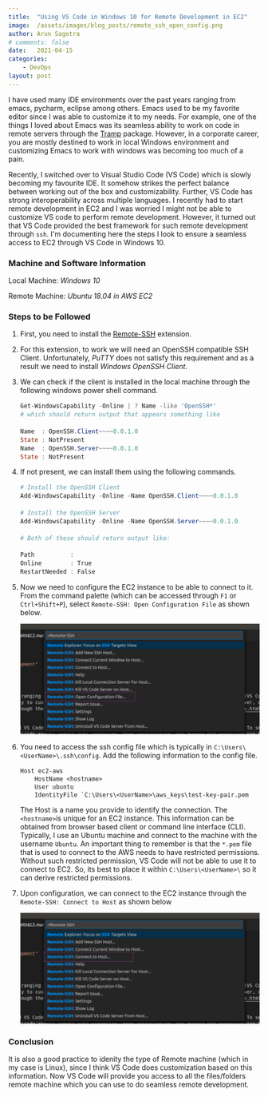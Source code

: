 ```yaml
---
title:  "Using VS Code in Windows 10 for Remote Development in EC2"
image:  /assets/images/blog_posts/remote_ssh_open_config.png
author: Arun Sagotra
# comments: false
date:   2021-04-15 
categories:
    - DevOps 
layout: post
---
```


I have used many IDE environments over the past years ranging from emacs, pycharm, eclipse among others. Emacs used to be my favorite editor since I was able to customize it to my needs. For example, one of the things I loved about Emacs was its seamless ability to work on code in remote servers through the [Tramp](https://www.gnu.org/software/emacs/manual/html_node/tramp/index.html#Top) package. However, in a corporate career, you are mostly destined to work in local Windows environment and customizing Emacs to work with windows was becoming too much of a pain.

 Recently, I switched over to Visual Studio Code (VS Code) which is slowly becoming my favourite IDE. It somehow strikes the perfect balance between working out of the box and customizability. Further, VS Code has strong interoperability across multiple languages.  I recently had to start remote development in EC2 and I was worried I might not be able to customize VS code to perform remote development. However, it turned out that VS Code provided the best framework for such remote development through `ssh`. I'm documenting here the steps I look to ensure a seamless access to EC2 through VS Code in Windows 10. 

### Machine and Software Information
Local Machine: *Windows 10*

Remote Machine: *Ubuntu 18.04 in AWS EC2*

### Steps to be Followed
1. First, you need to install the [Remote-SSH](vscode:extension/ms-vscode-remote.remote-ssh) extension. 
2. For this extension, to work we will need an OpenSSH compatible SSH Client. Unfortunately, *PuTTY* does not satisfy this requirement and as a result we need to install *Windows OpenSSH Client*.
3. We can check if the client is installed in the local machine through the following windows power shell command.

    ```powershell
    Get-WindowsCapability -Online | ? Name -like 'OpenSSH*'
    # which should return output that appears something like

    Name  : OpenSSH.Client~~~~0.0.1.0
    State : NotPresent
    Name  : OpenSSH.Server~~~~0.0.1.0
    State : NotPresent
    ```

4. If not present, we can install them using the following commands.

    ```powershell
    # Install the OpenSSH Client
    Add-WindowsCapability -Online -Name OpenSSH.Client~~~~0.0.1.0

    # Install the OpenSSH Server
    Add-WindowsCapability -Online -Name OpenSSH.Server~~~~0.0.1.0

    # Both of these should return output like:

    Path          :
    Online        : True
    RestartNeeded : False
    ```

5. Now we need to configure the EC2 instance to be able to connect to it. From the command palette (which can be accessed through `F1` or `Ctrl+Shift+P`), select `Remote-SSH: Open Configuration File` as shown below.

    ![Remote Open Config](/assets/images/blog_posts/remote_ssh_open_config.png)

6. You need to access the ssh config file which is typically in `C:\Users\<UserName>\.ssh\config`. Add the following information to the config file.

    ```ssh
    Host ec2-aws
        HostName <hostname>
        User ubuntu
        IdentityFile `C:\Users\<UserName>\aws_keys\test-key-pair.pem
    ```
    The Host is a name you provide to identify the connection. The `<hostname>`is unique for an EC2 instance. This information can be obtained from browser based client or command line interface (CLI). Typically, I use an Ubuntu machine and connect to the machine with the username `Ubuntu`. An important thing to remember is that the `*.pem` file that is used to connect to the AWS needs to have restricted permissions. Without such restricted permission, VS Code will not be able to use it to connect to EC2. So, its best to place it within `C:\Users\<UserName>\` so it can derive restricted permissions.

7. Upon configuration, we can connect to the EC2 instance through the `Remote-SSH: Connect to Host` as shown below 

    ![Remote Host Connect](/assets/images/blog_posts/remote_ssh_connect_to_host.png)

### Conclusion
It is also a good practice to idenity the type of Remote machine (which in my case is Linux), since I think VS Code does customization based on this information. Now VS Code will provide you access to all the files/folders remote machine which you can use to do seamless remote development.


<!---
# Multi Line  Equation in MathJax: https://stackoverflow.com/a/21565829/1652217
# How to make Mathjax work with jekyll: 
Copy _layouts/post.html to the working directory (You can get the path from `bundle info <theme-name>` which in this case is `minima`)
Copy the following scriptline into `post.html` and it should work off the box.

```
script src="https://cdn.mathjax.org/mathjax/latest/MathJax.js?config=TeX-AMS-MML_HTMLorMML" type="text/javascript"></script>
```


You’ll find this post in your `_posts` directory. Go ahead and edit it and re-build the site to see your changes. You can rebuild the site in many different ways, but the most common way is to run `jekyll serve`, which launches a web server and auto-regenerates your site when a file is updated.

Jekyll requires blog post files to be named according to the following format:

`YEAR-MONTH-DAY-title.MARKUP`

Where `YEAR` is a four-digit number, `MONTH` and `DAY` are both two-digit numbers, and `MARKUP` is the file extension representing the format used in the file. After that, include the necessary front matter. Take a look at the source for this post to get an idea about how it works.

Jekyll also offers powerful support for code snippets:

{% highlight ruby %}
def print_hi(name)
  puts "Hi, #{name}"
end
print_hi('Tom')
#=> prints 'Hi, Tom' to STDOUT.
{% endhighlight %}

Check out the [Jekyll docs][jekyll-docs] for more info on how to get the most out of Jekyll. File all bugs/feature requests at [Jekyll’s GitHub repo][jekyll-gh]. If you have questions, you can ask them on [Jekyll Talk][jekyll-talk].

[jekyll-docs]: https://jekyllrb.com/docs/home
[jekyll-gh]:   https://github.com/jekyll/jekyll
[jekyll-talk]: https://talk.jekyllrb.com/
--->
